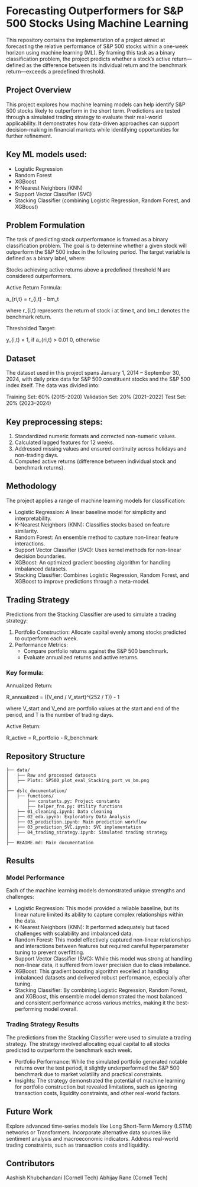 # Forecasting Outperformers for S&P 500 Stocks Using Machine Learning
This repository contains the implementation of a project aimed at forecasting the relative performance of S&P 500 stocks within a one-week horizon using machine learning (ML). By framing this task as a binary classification problem, the project predicts whether a stock’s active return—defined as the difference between its individual return and the benchmark return—exceeds a predefined threshold.

## Project Overview
This project explores how machine learning models can help identify S&P 500 stocks likely to outperform in the short term. Predictions are tested through a simulated trading strategy to evaluate their real-world applicability. It demonstrates how data-driven approaches can support decision-making in financial markets while identifying opportunities for further refinement.

## Key ML models used:

- Logistic Regression
- Random Forest
- XGBoost
- K-Nearest Neighbors (KNN)
- Support Vector Classifier (SVC)
- Stacking Classifier (combining Logistic Regression, Random Forest, and XGBoost)
## Problem Formulation
The task of predicting stock outperformance is framed as a binary classification problem. The goal is to determine whether a given stock will outperform the S&P 500 index in the following period. The target variable is defined as a binary label, where:

Stocks achieving active returns above a predefined threshold N are considered outperformers.

Active Return Formula:

a_{ri,t} = r_{i,t} - bm_t

where r_{i,t} represents the return of stock i at time t, and bm_t denotes the benchmark return.

Thresholded Target:

y_{i,t} =
  1, if a_{ri,t} > 0.01
  0, otherwise

## Dataset
The dataset used in this project spans January 1, 2014 – September 30, 2024, with daily price data for S&P 500 constituent stocks and the S&P 500 index itself. The data was divided into:

Training Set: 60% (2015–2020)
Validation Set: 20% (2021–2022)
Test Set: 20% (2023–2024)
## Key preprocessing steps:

1. Standardized numeric formats and corrected non-numeric values.
2. Calculated lagged features for 12 weeks.
3. Addressed missing values and ensured continuity across holidays and non-trading days.
4. Computed active returns (difference between individual stock and benchmark returns).
## Methodology
The project applies a range of machine learning models for classification:

- Logistic Regression: A linear baseline model for simplicity and interpretability.
- K-Nearest Neighbors (KNN): Classifies stocks based on feature similarity.
- Random Forest: An ensemble method to capture non-linear feature interactions.
- Support Vector Classifier (SVC): Uses kernel methods for non-linear decision boundaries.
- XGBoost: An optimized gradient boosting algorithm for handling imbalanced datasets.
- Stacking Classifier: Combines Logistic Regression, Random Forest, and XGBoost to improve predictions through a meta-model.
## Trading Strategy
Predictions from the Stacking Classifier are used to simulate a trading strategy:
1. Portfolio Construction: Allocate capital evenly among stocks predicted to outperform each week.
2. Performance Metrics:
   -  Compare portfolio returns against the S&P 500 benchmark.
   -  Evaluate annualized returns and active returns.
### Key formula:

Annualized Return:

R_annualized = ((V_end / V_start)^(252 / T)) - 1

where V_start and V_end are portfolio values at the start and end of the period, and T is the number of trading days.

Active Return:

R_active = R_portfolio - R_benchmark

## Repository Structure

```yaml.
├── data/
│   ├── Raw and processed datasets
│   ├── Plots: SP500_plot_eval_Stacking_port_vs_bm.png
│
├── dslc_documentation/
│   ├── functions/
│       ├── constants.py: Project constants
│       ├── helper_fns.py: Utility functions
│   ├── 01_cleaning.ipynb: Data cleaning
│   ├── 02_eda.ipynb: Exploratory Data Analysis
│   ├── 03_prediction.ipynb: Main prediction workflow
│   ├── 03_prediction_SVC.ipynb: SVC implementation
│   ├── 04_trading_strategy.ipynb: Simulated trading strategy
│
├── README.md: Main documentation
```
## Results
### Model Performance
Each of the machine learning models demonstrated unique strengths and challenges:

- Logistic Regression: This model provided a reliable baseline, but its linear nature limited its ability to capture complex relationships within the data.
- K-Nearest Neighbors (KNN): It performed adequately but faced challenges with scalability and imbalanced data.
- Random Forest: This model effectively captured non-linear relationships and interactions between features but required careful hyperparameter tuning to prevent overfitting.
- Support Vector Classifier (SVC): While this model was strong at handling non-linear data, it suffered from lower precision due to class imbalance.
- XGBoost: This gradient boosting algorithm excelled at handling imbalanced datasets and delivered robust performance, especially after tuning.
- Stacking Classifier: By combining Logistic Regression, Random Forest, and XGBoost, this ensemble model demonstrated the most balanced and consistent performance across various metrics, making it the best-performing model overall.
### Trading Strategy Results
The predictions from the Stacking Classifier were used to simulate a trading strategy. The strategy involved allocating equal capital to all stocks predicted to outperform the benchmark each week.

- Portfolio Performance: While the simulated portfolio generated notable returns over the test period, it slightly underperformed the S&P 500 benchmark due to market volatility and practical constraints.
- Insights: The strategy demonstrated the potential of machine learning for portfolio construction but revealed limitations, such as ignoring transaction costs, liquidity constraints, and other real-world factors.
## Future Work
Explore advanced time-series models like Long Short-Term Memory (LSTM) networks or Transformers.
Incorporate alternative data sources like sentiment analysis and macroeconomic indicators.
Address real-world trading constraints, such as transaction costs and liquidity.
## Contributors
Aashish Khubchandani (Cornell Tech)
Abhijay Rane (Cornell Tech)
